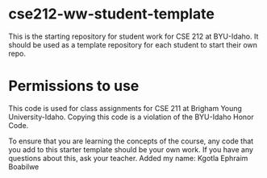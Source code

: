 # cse212-ww-student-template

This is the starting repository for student work for CSE 212 at BYU-Idaho. It should be used as a template repository for each student to start their own repo.

# Permissions to use

This code is used for class assignments for CSE 211 at Brigham Young University-Idaho. Copying this code is a violation of the BYU-Idaho Honor Code.

To ensure that you are learning the concepts of the course, any code that you add to this starter template should be your own work. If you have any questions about this, ask your teacher.
Added my name: Kgotla Ephraim Boabilwe
